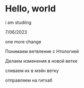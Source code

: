 # Hello, world

i am studiing


7/06/2023


one more change

Понимаем ветвление с Нтологией

Делаем изменения в новой ветке

сливаем их в мэйн ветку

отправляем на гитхаб